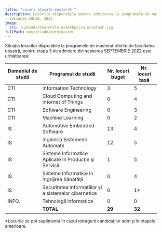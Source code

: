 ```yaml
---
title: "Locuri alocate masterat "
description: Locurile disponibile pentru admiterea la programele de masterat,
  sesiunea IULIE, 2023
image:
  src: /uploads/ben-white-mo9vkbg5csg-unsplash.jpg
fullPath: master/admitere/master
---
```

Situația locurilor disponibile la programele de masterat oferite de facultatea noastră, pentru etapa 3 de admitere din sesiunea SEPTEMBRIE 2022 este următoarea:

| **Domeniul de studii** | **Programul de studii**                               | **Nr. locuri buget** | **Nr. locuri taxă** |
| ---------------------- | ----------------------------------------------------- | -------------------- | ------------------- |
| CTI                    | Information Technology                                | 3                    | 5                   |
| CTI                    | Cloud Computing and Internet of Things                | 0                    | 4                   |
| CTI                    | Software Engineering                                  | 0                    | 3                   |
| CTI                    | Machine Learning                                      | 0                    | 2                   |
| IS                     | Automotive Embedded Software                          | 13                   | 4                   |
| IS                     | Ingineria Sistemelor Automate                         | 12                   | 5                   |
| IS                     | Sisteme Informatice Aplicate în Producţie şi Servicii | 1                    | 5                   |
| IS                     | Sisteme Informatice în Îngrijirea Sănătăţii           | 0                    | 4                   |
| IS                     | Securitatea informațiilor și a sistemelor cibernetice | 0                    | 1*                  |
| INFO.                  | Tehnologii Informatice                                | 0                    | 0                   |
|                        | **TOTAL**                                             | **29**               | **32**              |

\*Locurile se pot suplimenta în cazul retragerii candidaților admiși în etapele anterioare.